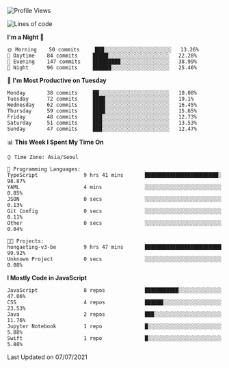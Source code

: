 <!--START_SECTION:waka-->
![Profile Views](http://img.shields.io/badge/Profile%20Views-0-blue)

![Lines of code](https://img.shields.io/badge/From%20Hello%20World%20I%27ve%20Written-92525%20lines%20of%20code-blue)

**I'm a Night 🦉** 

```text
🌞 Morning    50 commits     ███░░░░░░░░░░░░░░░░░░░░░░   13.26% 
🌆 Daytime    84 commits     █████░░░░░░░░░░░░░░░░░░░░   22.28% 
🌃 Evening    147 commits    █████████░░░░░░░░░░░░░░░░   38.99% 
🌙 Night      96 commits     ██████░░░░░░░░░░░░░░░░░░░   25.46%

```
📅 **I'm Most Productive on Tuesday** 

```text
Monday       38 commits     ██░░░░░░░░░░░░░░░░░░░░░░░   10.08% 
Tuesday      72 commits     ████░░░░░░░░░░░░░░░░░░░░░   19.1% 
Wednesday    62 commits     ████░░░░░░░░░░░░░░░░░░░░░   16.45% 
Thursday     59 commits     ████░░░░░░░░░░░░░░░░░░░░░   15.65% 
Friday       48 commits     ███░░░░░░░░░░░░░░░░░░░░░░   12.73% 
Saturday     51 commits     ███░░░░░░░░░░░░░░░░░░░░░░   13.53% 
Sunday       47 commits     ███░░░░░░░░░░░░░░░░░░░░░░   12.47%

```


📊 **This Week I Spent My Time On** 

```text
⌚︎ Time Zone: Asia/Seoul

💬 Programming Languages: 
TypeScript               9 hrs 41 mins       ████████████████████████░   98.87% 
YAML                     4 mins              ░░░░░░░░░░░░░░░░░░░░░░░░░   0.85% 
JSON                     0 secs              ░░░░░░░░░░░░░░░░░░░░░░░░░   0.13% 
Git Config               0 secs              ░░░░░░░░░░░░░░░░░░░░░░░░░   0.11% 
Other                    0 secs              ░░░░░░░░░░░░░░░░░░░░░░░░░   0.04%

🐱‍💻 Projects: 
hongaeting-v3-be         9 hrs 47 mins       █████████████████████████   99.92% 
Unknown Project          0 secs              ░░░░░░░░░░░░░░░░░░░░░░░░░   0.08%

```

**I Mostly Code in JavaScript** 

```text
JavaScript               8 repos             ███████████░░░░░░░░░░░░░░   47.06% 
CSS                      4 repos             ██████░░░░░░░░░░░░░░░░░░░   23.53% 
Java                     2 repos             ███░░░░░░░░░░░░░░░░░░░░░░   11.76% 
Jupyter Notebook         1 repo              █░░░░░░░░░░░░░░░░░░░░░░░░   5.88% 
Swift                    1 repo              █░░░░░░░░░░░░░░░░░░░░░░░░   5.88%

```



 Last Updated on 07/07/2021
<!--END_SECTION:waka-->
